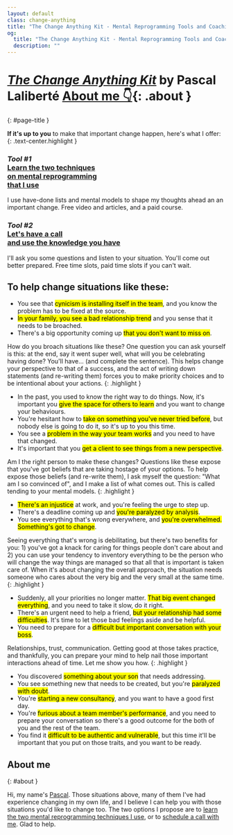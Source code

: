 ```yaml
---
layout: default
class: change-anything
title: "The Change Anything Kit - Mental Reprogramming Tools and Coaching Call"
og:
  title: "The Change Anything Kit - Mental Reprogramming Tools and Coaching Call"
  description: ""
---
```


# [<em><span class="the-kit">The</span> <span class="name">Change Anything</span> <span class="the-kit">Kit</span></em>](/change-anything/) <span class="tagline">by Pascal Laliberté [About me 👇](#about){: .about }</span>
{: #page-title }

[learn]: ./learn/
[coaching]: ./coaching/

**If it's up to you** to make that important change happen, here's what I offer:
{: .text-center.highlight }

<div class="clearfix margin-top kit-options" markdown="1">
<div class="left" markdown="1">

### <em class="kit-option-label">Tool #1</em><br> [**Learn the two techniques**<br> on mental reprogramming<br> that I use][learn]

I use have-done lists and mental models to shape my thoughts ahead an an important change. Free video and articles, and a paid course.

</div>

<div class="right" markdown="1">

### <em class="kit-option-label">Tool #2</em><br> [**Let's have a call**<br> and use the knowledge you have][coaching]

I'll ask you some questions and listen to your situation. You'll come out better prepared. Free time slots, paid time slots if you can't wait.

</div>

</div>

## To help change situations like these:

<div class="examples" markdown="1">

* You see that <mark>cynicism is installing itself in the team</mark>, and you know the problem has to be fixed at the source.
* <mark>In your family, you see a bad relationship trend</mark> and you sense that it needs to be broached.
* There's a big opportunity coming up <mark>that you don't want to miss on</mark>.

How do you broach situations like these? One question you can ask yourself is this: at the end, say it went super well, what will you be celebrating having done? You'll have... (and complete the sentence). This helps change your perspective to that of a success, and the act of writing down statements (and re-writing them) forces you to make priority choices and to be intentional about your actions.
{: .highlight }

* In the past, you used to know the right way to do things. Now, it's important you <mark>give the space for others to learn</mark> and you want to change your behaviours.
* You're hesitant how to <mark>take on something you've never tried before</mark>, but nobody else is going to do it, so it's up to you this time.
* You see a <mark>problem in the way your team works</mark> and you need to have that changed.
* It's important that you <mark>get a client to see things from a new perspective</mark>.

Am I the right person to make these changes? Questions like these expose that you've got beliefs that are taking hostage of your options. To help expose those beliefs (and re-write them), I ask myself the question: "What am I so convinced of", and I make a list of what comes out. This is called tending to your mental models.
{: .highlight }

* <mark>There's an injustice</mark> at work, and you're feeling the urge to step up.
* There's a deadline coming up and <mark>you're paralyzed by analysis</mark>.
* You see everything that's wrong everywhere, and <mark>you're overwhelmed. Something's got to change</mark>.

Seeing everything that's wrong is debilitating, but there's two benefits for you: 1) you've got a knack for caring for things people don't care about and 2) you can use your tendency to inventory everything to be the person who will change the way things are managed so that all that is important is taken care of. When it's about changing the overall approach, the situation needs someone who cares about the very big and the very small at the same time.
{: .highlight }

* Suddenly, all your priorities no longer matter. <mark>That big event changed everything</mark>, and you need to take it slow, do it right.
* There's an urgent need to help a friend, <mark>but your relationship had some difficulties</mark>. It's time to let those bad feelings aside and be helpful.
* You need to prepare for a <mark>difficult but important conversation with your boss</mark>.

Relationships, trust, communication. Getting good at those takes practice, and thankfully, you can prepare your mind to help nail those important interactions ahead of time. Let me show you how.
{: .highlight }

* You discovered <mark>something about your son</mark> that needs addressing.
* You see something new that needs to be created, but you're <mark>paralyzed with doubt</mark>.
* You're <mark>starting a new consultancy</mark>, and you want to have a good first day.
* You're <mark>furious about a team member's performance</mark>, and you need to prepare your conversation so there's a good outcome for the both of you and the rest of the team.
* You find it <mark>difficult to be authentic and vulnerable</mark>, but this time it'll be important that you put on those traits, and you want to be ready.

</div>

## About me
{: #about }

Hi, my name's [Pascal](/). Those situations above, many of them I've had experience changing in my own life, and I believe I can help you with those situations you'd like to change too. The two options I propose are to [learn the two mental reprogramming techniques I use][learn], or to [schedule a call with me][coaching]. Glad to help.